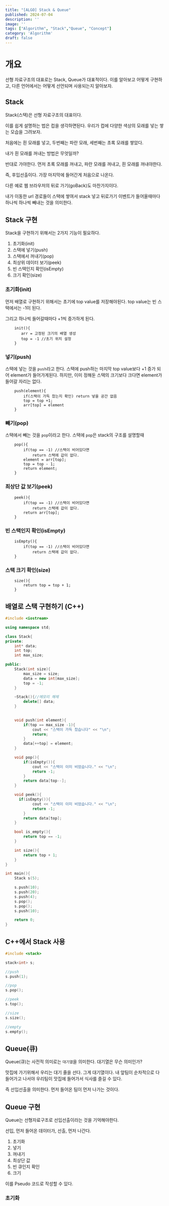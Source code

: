 ```yaml
---
title: "[ALGO] Stack & Queue"
published: 2024-07-04
description: ''
image: ''
tags: ["Algorithm", "Stack","Queue", "Concept"]
category: 'Algorithm'
draft: false 
---
```


# 개요

선형 자료구조의 대표로는 Stack, Queue가 대표적이다. 이를 알아보고 어떻게 구현하고, 다른 언어에서는 어떻게 선언되며 사용되는지 알아보자.

## Stack

Stack(스택)은 선형 자료구조의 대표이다.

이를 쉽게 설명하는 법은 컵을 생각하면된다. 우리가 컵에 다양한 색상의 모래를 넣는 쌓는 모습을 그려보자.

처음에는 흰 모래를 넣고, 두번째는 파란 모래, 세번째는 초록 모래를 쌓았다.

내가 흰 모래를 꺼내는 방법은 무엇일까?

반대로 가야한다. 먼저 초록 모래를 꺼내고, 파란 모래를 꺼내고, 흰 모래를 꺼내야한다.

즉, 후입선출이다. 가장 마지막에 들어간게 처음으로 나온다.

다른 예로 웹 브라우저의 뒤로 가기(goBack)도 마찬가지이다.

내가 이동한 url 경로들이 스택에 쌓여서 stack 넣고 뒤로가기 이벤트가 들어올때마다 하나씩 하나씩 빼내는 것을 의미한다.

## Stack 구현

Stack을 구현하기 위해서는 2가지 기능이 필요하다.

1. 초기화(init)
2. 스택에 넣기(push)
3. 스택에서 꺼내기(pop)
4. 최상위 데이터 보기(peek)
5. 빈 스택인지 확인(isEmpty)
6. 크기 확인(size)

### 초기화(init)

먼저 배열로 구현하기 위해서는 초기에 top value를 저장해야된다.
top value는 빈 스택에서는 -1이 된다.

그리고 하나씩 들어갈때마다 +1씩 증가하게 된다.

```plain text
    init(){
       arr = 고정된 크기의 배열 생성
       top = -1 //초기 위치 설정
    }
```

### 넣기(push)

스택에 넣는 것을 `push`라고 한다.
스택에 push하는 마지막 top value보다 +1 증가 되어 element가 들어가게된다.
하지만, 이미 정해둔 스택의 크기보다 크다면 element가 들어갈 자리는 없다.

```plain text
    push(element){
        if(스택이 가득 찼는지 확인) return 넣을 공간 없음
        top = top +1;
        arr[top] = element
    }
```

### 빼기(pop)

스택에서 빼는 것을 `pop`이라고 한다.
스택에 `pop`은 stack의 구조를 설명할때

```plain text
    pop(){
        if(top == -1) //스택이 비어있다면
            return 스택에 값이 없다.
        element = arr[top];
        top = top - 1;
        return element;
    }
```

### 최상단 값 보기(peek)

```plain text
    peek(){
        if(top == -1) //스택이 비어있다면
            return 스택에 값이 없다.
        return arr[top];
    }
```

### 빈 스택인지 확인(isEmpty)

```plain text
    isEmpty(){
        if(top == -1) //스택이 비어있다면
            return 스택에 값이 없다.
    }
```

### 스택 크기 확인(size)

```plain text
    size(){
        return top = top + 1;
    }
```

## 배열로 스택 구현하기 (C++)

```cpp
#include <iostream>

using namespace std;

class Stack{
private:
    int* data;
    int top;
    int max_size;

public:
    Stack(int size){
        max_size = size;
        data = new int[max_size];
        top = -1;
    }

    ~Stack(){//메모리 해제
        delete[] data;
    }

    
    void push(int element){
        if(top == max_size -1){
            cout << "스택이 가득 찼습니다" << "\n";
            return;
        }
        data[++top] = element;
    }

    void pop(){
        if(isEmpty()){
            cout << "스택이 이미 비었습니다." << "\n";
            return -1;
        }
        return data[top--];
    }

    void peek(){
      if(isEmpty()){
            cout << "스택이 이미 비었습니다." << "\n";
            return -1;
        }
        return data[top];      
    }

    bool is_empty(){
        return top == -1;
    }

    int size(){
        return top + 1;
    }
}

int main(){
    Stack s(5);

    s.push(10);
    s.push(20);
    s.push(4);
    s.pop();
    s.pop();
    s.push(10);

    return 0;
}
```

## C++에서 Stack 사용

```cpp
#include <stack>

stack<int> s;

//push
s.push(1);

//pop
s.pop();

//peek
s.top();

//size
s.size();

//empty
s.empty();
```

## Queue(큐)

Queue(큐)는 사전적 의미로는 `대기열`을 의미한다. 대기열은 무슨 의미인가?

맛집에 가기위해서 우리는 대기 줄을 선다. 그게 대기열이다. 내 앞팀이 순차적으로 다 들어가고 나서야
우리팀이 맛집에 들어가서 식사를 즐길 수 있다.

즉 선입선출을 의미한다. 먼저 들어온 팀이 먼저 나가는 것이다.

## Queue 구현

Queue는 선형자료구조로 선입선출이라는 것을 기억해야한다.

선입, 먼저 들어온 데이터가, 선출, 먼저 나간다.

1. 초기화
2. 넣기
3. 꺼내기
4. 최상단 값
5. 빈 큐인지 확인
6. 크기

이를 Pseudo 코드로 작성할 수 있다.

### 초기화
